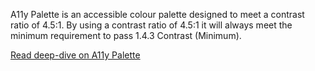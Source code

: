 A11y Palette is an accessible colour palette designed to meet a contrast ratio of 4.5:1. By using a contrast ratio of 4.5:1 it will always meet the minimum requirement to pass 1.4.3 Contrast (Minimum).

[Read deep-dive on A11y Palette](/work/a11y-palette)